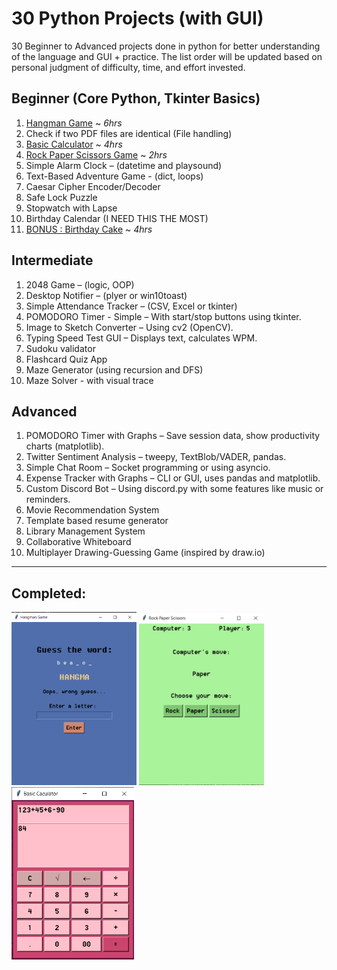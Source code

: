 # 30 Python Projects (with GUI)
30 Beginner to Advanced projects done in python for better understanding of the language and GUI + practice. The list order will be updated based on personal judgment of difficulty, time, and effort invested.

## Beginner (Core Python, Tkinter Basics)
1. [Hangman Game](Beginner\Hangman.py/) ~ _6hrs_
2. Check if two PDF files are identical (File handling)
3. [Basic Calculator](Beginner\Basic_Calculator.py) ~ _4hrs_
4. [Rock Paper Scissors Game](Beginner\Rock_Paper_Scissors.py/) ~ _2hrs_
5. Simple Alarm Clock – (datetime and playsound)
6. Text-Based Adventure Game - (dict, loops)
7. Caesar Cipher Encoder/Decoder
8. Safe Lock Puzzle
9. Stopwatch with Lapse
10. Birthday Calendar (I NEED THIS THE MOST)
11. [BONUS : Birthday Cake](Beginner\Birthday_Cake.py) ~ _4hrs_

## Intermediate

1. 2048 Game – (logic, OOP)
2. Desktop Notifier – (plyer or win10toast)
3. Simple Attendance Tracker – (CSV, Excel or tkinter)
4. POMODORO Timer - Simple – With start/stop buttons using tkinter.
5. Image to Sketch Converter – Using cv2 (OpenCV).
6. Typing Speed Test GUI – Displays text, calculates WPM.
7. Sudoku validator
8. Flashcard Quiz App
9. Maze Generator (using recursion and DFS)
10. Maze Solver - with visual trace

## Advanced

1. POMODORO Timer with Graphs – Save session data, show productivity charts (matplotlib).
2. Twitter Sentiment Analysis – tweepy, TextBlob/VADER, pandas.
3. Simple Chat Room – Socket programming or using asyncio.
4. Expense Tracker with Graphs – CLI or GUI, uses pandas and matplotlib.
5. Custom Discord Bot – Using discord.py with some features like music or reminders.
6. Movie Recommendation System
7. Template based resume generator
8. Library Management System
9. Collaborative Whiteboard
10. Multiplayer Drawing-Guessing Game (inspired by draw.io)


---

## Completed:

<img src="Assets/1_Hangman.png" alt="1 - Hangman" width="200"/>
<img src="Assets/2_Rock_Paper_Scissors.png" alt="2 - Rock Paper Scissors" width="200"/>
<img src="Assets/3_Basic_Calculator.png" alt="3 - Basic Caculator" width="196"/>


